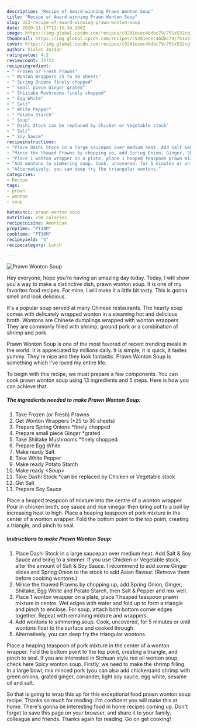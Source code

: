```yaml
---
description: "Recipe of Award-winning Prawn Wonton Soup"
title: "Recipe of Award-winning Prawn Wonton Soup"
slug: 322-recipe-of-award-winning-prawn-wonton-soup
date: 2020-11-17T12:15:34.380Z
image: https://img-global.cpcdn.com/recipes/c9281ecec4bdbc79/751x532cq70/prawn-wonton-soup-recipe-main-photo.jpg
thumbnail: https://img-global.cpcdn.com/recipes/c9281ecec4bdbc79/751x532cq70/prawn-wonton-soup-recipe-main-photo.jpg
cover: https://img-global.cpcdn.com/recipes/c9281ecec4bdbc79/751x532cq70/prawn-wonton-soup-recipe-main-photo.jpg
author: Violet Jordan
ratingvalue: 4.2
reviewcount: 35733
recipeingredient:
- " Frozen or Fresh Prawns"
- " Wonton Wrappers 25 to 30 sheets"
- " Spring Onions finely chopped"
- " small piece Ginger grated"
- " Shiitake Mushrooms finely chopped"
- " Egg White"
- " Salt"
- " White Pepper"
- " Potato Starch"
- " Soup"
- " Dashi Stock can be replaced by Chicken or Vegetable stock"
- " Salt"
- " Soy Sauce"
recipeinstructions:
- "Place Dashi Stock in a large saucepan over medium heat. Add Salt &amp; Soy Sauce and bring to a simmer. If you use Chicken or Vegetable stock, alter the amount of Salt &amp; Soy Sauce. I recommend to add some Ginger slices and Spring Onion to the stock to add Asian flavour. (Remove them before cooking wontons.)"
- "Mince the thawed Prawns by chopping up, add Spring Onion, Ginger, Shiitake, Egg White and Potato Starch, then Salt &amp; Pepper and mix well."
- "Place 1 wonton wrapper on a plate, place 1 heaped teaspoon prawn mixture in centre. Wet edges with water and fold up to form a triangle and pinch to enclose. For soup, attach both bottom corner edges together. Repeat with remaining mixture and wrappers."
- "Add wontons to simmering soup. Cook, uncovered, for 5 minutes or until wontons float to the surface and cooked through."
- "Alternatively, you can deep fry the triangular wontons."
categories:
- Recipe
tags:
- prawn
- wonton
- soup

katakunci: prawn wonton soup 
nutrition: 298 calories
recipecuisine: American
preptime: "PT38M"
cooktime: "PT38M"
recipeyield: "4"
recipecategory: Lunch

---
```



![Prawn Wonton Soup](https://img-global.cpcdn.com/recipes/c9281ecec4bdbc79/751x532cq70/prawn-wonton-soup-recipe-main-photo.jpg)

Hey everyone, hope you're having an amazing day today. Today, I will show you a way to make a distinctive dish, prawn wonton soup. It is one of my favorites food recipes. For mine, I will make it a little bit tasty. This is gonna smell and look delicious.

It&#39;s a popular soup served at many Chinese restaurants. The hearty soup comes with delicately wrapped wonton in a steaming hot and delicious broth. Wontons are Chinese dumplings wrapped with wonton wrappers. They are commonly filled with shrimp, ground pork or a combination of shrimp and pork.

Prawn Wonton Soup is one of the most favored of recent trending meals in the world. It is appreciated by millions daily. It is simple, it is quick, it tastes yummy. They're nice and they look fantastic. Prawn Wonton Soup is something which I've loved my entire life.


To begin with this recipe, we must prepare a few components. You can cook prawn wonton soup using 13 ingredients and 5 steps. Here is how you can achieve that.

<!--inarticleads1-->

##### The ingredients needed to make Prawn Wonton Soup:

1. Take  Frozen (or Fresh) Prawns
1. Get  Wonton Wrappers (*25 to 30 sheets)
1. Prepare  Spring Onions *finely chopped
1. Prepare  small piece Ginger *grated
1. Take  Shiitake Mushrooms *finely chopped
1. Prepare  Egg White
1. Make ready  Salt
1. Take  White Pepper
1. Make ready  Potato Starch
1. Make ready  &lt;Soup&gt;
1. Take  Dashi Stock *can be replaced by Chicken or Vegetable stock
1. Get  Salt
1. Prepare  Soy Sauce


Place a heaped teaspoon of mixture into the centre of a wonton wrapper. Pour in chicken broth, soy sauce and rice vinegar then bring pot to a boil by increasing heat to high. Place a heaping teaspoon of pork mixture in the center of a wonton wrapper. Fold the bottom point to the top point, creating a triangle, and pinch to seal. 

<!--inarticleads2-->

##### Instructions to make Prawn Wonton Soup:

1. Place Dashi Stock in a large saucepan over medium heat. Add Salt &amp; Soy Sauce and bring to a simmer. If you use Chicken or Vegetable stock, alter the amount of Salt &amp; Soy Sauce. I recommend to add some Ginger slices and Spring Onion to the stock to add Asian flavour. (Remove them before cooking wontons.)
1. Mince the thawed Prawns by chopping up, add Spring Onion, Ginger, Shiitake, Egg White and Potato Starch, then Salt &amp; Pepper and mix well.
1. Place 1 wonton wrapper on a plate, place 1 heaped teaspoon prawn mixture in centre. Wet edges with water and fold up to form a triangle and pinch to enclose. For soup, attach both bottom corner edges together. Repeat with remaining mixture and wrappers.
1. Add wontons to simmering soup. Cook, uncovered, for 5 minutes or until wontons float to the surface and cooked through.
1. Alternatively, you can deep fry the triangular wontons.


Place a heaping teaspoon of pork mixture in the center of a wonton wrapper. Fold the bottom point to the top point, creating a triangle, and pinch to seal. If you are interested in Sichuan style red oil wonton soup, check here Spicy wonton soup. Firstly, we need to make the shrimp filling. In a large bowl, mix minced pork (you can also add chicken)and shrimp with green onions, grated ginger, coriander, light soy sauce, egg white, sesame oil and salt. 

So that is going to wrap this up for this exceptional food prawn wonton soup recipe. Thanks so much for reading. I'm confident you will make this at home. There's gonna be interesting food in home recipes coming up. Don't forget to save this page on your browser, and share it to your family, colleague and friends. Thanks again for reading. Go on get cooking!
